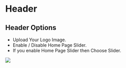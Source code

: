 # Header

## Header Options

* Upload Your Logo Image.
* Enable / Disable Home Page Slider.
* If you enable Home Page Slider then Choose Slider.

![](http://transvelo.github.io/docs/mybag/images/theme-options-header.png)




